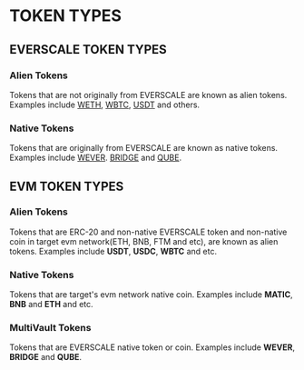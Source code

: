 # TOKEN TYPES

## EVERSCALE TOKEN TYPES

### Alien Tokens

Tokens that are not originally from EVERSCALE are known as alien tokens. Examples include [WETH](./addresses.md#weth), [WBTC](./addresses.md#wbtc), [USDT](./addresses.md#usdt) and others.

### Native Tokens

Tokens that are originally from EVERSCALE are known as native tokens. Examples include [WEVER](./addresses.md#wever). [BRIDGE](./addresses.md#bridge) and [QUBE](./addresses.md#qube).

## EVM TOKEN TYPES

### Alien Tokens

Tokens that are ERC-20 and non-native EVERSCALE token and non-native coin in target evm network(ETH, BNB, FTM and etc), are known as alien tokens. Examples include **USDT**, **USDC**, **WBTC** and etc.

### Native Tokens

Tokens that are target's evm network native coin. Examples include **MATIC**, **BNB** and **ETH** and etc.

### MultiVault Tokens

Tokens that are EVERSCALE native token or coin. Examples include **WEVER**, **BRIDGE** and **QUBE**.
